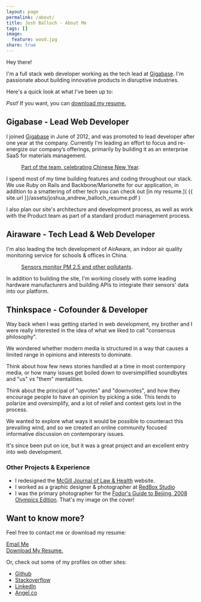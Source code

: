 ```yaml
---
layout: page
permalink: /about/
title: Josh Balloch - About Me
tags: []
image:
  feature: wood.jpg
share: true
---
```


Hey there!

I'm a full stack web developer working as the tech lead at [Gigabase](http://www.gigabase.org). I'm passionate about building innovative products in disruptive industries.

Here's a quick look at what I've been up to:

<div class="small">
  <em>Psst!</em> If you want, you can <a href="{{ site.url }}/assets/joshua_andrew_balloch_resume.pdf" target="_blank">download my resume.</a>
</div>

## Gigabase - Lead Web Developer

I joined [Gigabase](http://www.gigabase.org) in June of 2012, and was promoted to lead developer after one year at the company. Currently I'm leading an effort to focus and re-energize our company’s offerings, primarily by building it as an enterprise SaaS for materials management.

<figure class="half centred">
  <a href="{{ site.url }}/images/about/giga_chunjie.jpg"><img src="{{ site.url }}/images/about/giga_chunjie.jpg" alt=""></a>
  <figcaption><a href="{{ site.url }}/images/about/giga_chunjie.jpg" title="Part of the team, celebrating Chinese New Year">Part of the team, celebrating Chinese New Year</a>.</figcaption>
</figure>

I spend most of my time building features and coding throughout our stack. We use Ruby on Rails and Backbone/Marionette for our application, in addition to a smattering of other tech you can check out [in my resume.]( {{ site.url }}/assets/joshua_andrew_balloch_resume.pdf )

I also plan our site's architecture and development process, as well as work with the Product team as part of a standard product management process.

## Airaware - Tech Lead & Web Developer

I'm also leading the tech development of AirAware, an indoor air quality monitoring service for schools & offices in China.

<figure class="half centred">
  <a href="{{ site.url }}/images/about/airaware.jpg"><img src="{{ site.url }}/images/about/airaware.jpg" alt=""></a>
  <figcaption><a href="{{ site.url }}/images/about/airaware.jpg" title="AirAware">Sensors monitor PM 2.5 and other pollutants</a>.</figcaption>
</figure>


In addition to building the site, I'm working closely with some leading hardware manufacturers and building APIs to integrate their sensors' data into our platform.

## Thinkspace - Cofounder & Developer

Way back when I was getting started in web development, my brother and I were really interested in the idea of what we liked to call "consensus philosophy".

We wondered whether modern media is structured in a way that causes a limited range in opinions and interests to dominate.

Think about how few news stories handled at a time in most contempory media, or how many issues get boiled down to oversimplified soundbytes and "us" vs "them" mentalities.

Think about the principal of "upvotes" and "downvotes", and how they encourage people to have an opinion by picking a side. This tends to polarize and oversimplify, and a lot of relief and context gets lost in the process.

We wanted to explore what ways it would be possible to counteract this prevailing wind, and so we created an online community focused informative discussion on contemporary issues.

It's since been put on ice, but it was a great project and an excellent entry into web development.

### Other Projects & Experience

* I redesigned the [McGill Journal of Law & Health]( http://mjlh.mcgill.ca ) website.
* I worked as a graphic designer & photographer at [RedBox Studio](http://art.redboxstudio.cn/en)
* I was the primary photographer for the [Fodor's Guide to Beijing, 2008 Olympics Edition]( http://www.amazon.co.uk/Fodors-Guide-Beijing-Olympics-Edition/dp/7200070459 ). That's my image on the cover!

## Want to know more?

Feel free to contact me or download my resume:

<a href="mailto:joshuaballoch@gmail.com" class="btn btn-info"><i class="icon-envelope"></i> Email Me</a>
<br>
<a href="{{ site.url }}/assets/joshua_andrew_balloch_resume.pdf" target="_blank" class="btn btn-success">Download My Resume.</a>

Or, check out some of my profiles on other sites:

* [Github](http://www.github.com/joshuaballoch)
* [Stackoverflow](http://stackoverflow.com/users/722890/jay)
* [LinkedIn](http://linkedin.com/in/joshuaballoch)
* [Angel.co](https://angel.co/joshua-balloch)

